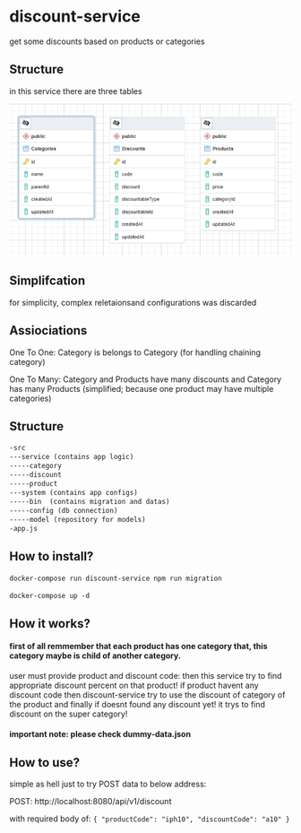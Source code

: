 # discount-service
get some discounts based on products or categories

## Structure
in this service there are three tables

![tables](/tables.png)

## Simplifcation

for simplicity, complex reletaionsand configurations was discarded

## Assiociations

One To One:
Category is belongs to Category (for handling chaining category)

One To Many:
Category and Products have many discounts and
Category has many Products (simplified; because one product may have multiple categories)

## Structure

```
-src
---service (contains app logic)
-----category 
-----discount
-----product
---system (contains app configs)
-----bin  (contains migration and datas)
-----config (db connection)
-----model (repository for models)
-app.js
```

## How to install?

`docker-compose run discount-service npm run migration`

`docker-compose up -d`

## How it works?

#### first of all remmember that each product has one category that, this category maybe is child of another category.

user must provide product and discount code:
then this service try to find appropriate discount percent on that product!
if product havent any discount code then discount-service try to use the discount of category of the product and finally if doesnt found any discount yet! it trys to find discount on the super category!

#### important note: please check dummy-data.json

## How to use?
simple as hell
just to try POST data to below address:

POST: http://localhost:8080/api/v1/discount

with required body of:
``
{
    "productCode": "iph10",
    "discountCode": "a10"
}
``


